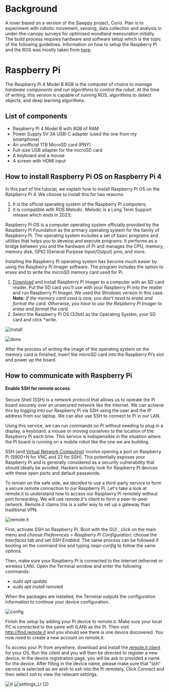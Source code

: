 # Background
A rover based on a version of the Sawppy project, Curio. Plan is to experiment with robotic movement, sensing, data collection and analysis in under-the-canopy surveys for optimised woodland mensuration initially. The build process requires hardware and software setup which is the topic of the following guidelines. Information on how to setup the Raspberry Pi and the ROS was mostly taken from [here](https://www.intorobotics.com/how-to-install-ros-melodic-rosserial-and-more-on-raspberry-pi-4-raspbian-buster/).

# Raspberry Pi
The Raspberry Pi 4 Model B 8GB is the computer of choice to *manage hardware components and run algorithms to control the robot*. At the time of writing, this version is capable of running ROS, algorithms to detect objects, and deep learning algorithms. 

## List of components
* Raspberry Pi 4 Model B with 8GB of RAM
* Power Supply 5V 3A USB-C adapter (used the one from my smartphone)
* An unofficial 1TB MicroSD card (PNY)
* Full-size USB adapter for the microSD card
* A keyboard and a mouse
* A screen with HDMI input

## How to install Raspberry Pi OS on Raspberry Pi 4
In this part of the tutorial, we explain how to install Raspberry Pi OS on the Raspberry Pi 4. We choose to install this for two reasons:
1. It is the official operating system of the Raspberry Pi computers;
2. It is compatible with ROS Melodic. Melodic is a Long Term Support release which ends in 2023;

Raspberry Pi OS is a computer operating system officially provided by the Raspberry Pi Foundation as the primary operating system for the family of Raspberry Pi. The operating system includes a set of basic programs and utilities that helps you to develop and execute programs. It performs as a bridge between you and the hardware of Pi and manages the CPU, memory, memory disk, GPIO (General Purpose Input/Output) pins, and more.

Installing the Raspberry Pi  operating system has become much easier by using the Raspberry Pi Imager software. The program includes the option to erase and to write the microSD memory card used for Pi.

1. [Download](https://www.raspberrypi.org/software/) and install Raspberry Pi Imager to a computer with an SD card reader. Put the SD card you'll use with your Raspberry Pi into the reader and run Raspberry Pi Imager. We used the Windows version in this case.
**Note:** *If the memory card used is new, you don’t need to erase and format the card. Otherwise, you have to use the Raspberry Pi Imager to erase and format the card.*
2. Select the Raspberry Pi OS (32bit) as the Operating System, your SD card and click *write.

![install](https://user-images.githubusercontent.com/54486032/103786697-a1529f00-5034-11eb-9433-5fd7df63586c.png)

![done](https://user-images.githubusercontent.com/54486032/103786921-e5de3a80-5034-11eb-9e44-60554ada0315.png)

After the process of writing the image of the operating system on the memory card is finished, insert the microSD card into the Raspberry Pi’s slot and power up the board.


## How to communicate with Raspberry Pi

#### Enable SSH for remote access
Secure Shell (SSH) is a network protocol that allows us to operate the Pi board securely over an unsecured network like the internet. We can achieve this by logging into our Raspberry Pi via SSH using the user and the IP address from our laptop. We can also use SSH to connect to Pi in our LAN. 

Using this service, we can run commands on Pi without needing to plug in a display, a keyboard, a mouse or moving ourselves to the location of the Raspberry Pi each time. This service is indispensible in the situation where the Pi board is running on a mobile robot like the one we are building.

SSH (and [Virtual Network Computing](https://magpi.raspberrypi.org/articles/vnc-raspberry-pi)) involve opening a port on Raspberry Pi (5900+N for VNC and 22 for SSH). This potentially exposes your Raspberry Pi and is generally considered as a security vulnerability that should ideally be avoided. Hackers actively look for Raspberry Pi devices with these open ports and default passwords. 

To remain on the safe side, we decided to use a third-party service to form a secure remote connection to our Raspberry Pi. Let's take a look at remote.it to understand how to access our Raspberry Pi remotely without port forwarding. We will use remote.it's client to form a peer-to-peer network. Remote.it claims this is a safer way to set up a gateway than traditional VPN.

![remote.it](https://user-images.githubusercontent.com/54486032/104328091-61cbfd00-54e3-11eb-955e-1f77c1d161fb.png)

First, activate SSH on Raspberry Pi. Boot with the GUI , click on the main menu and choose *Preferences > Raspberry Pi Configuration*, choose the *Interfaces* tab and set *SSH Enabled*. The same process can be followed if booting on the command line and typing *raspi-config* to follow the same options.

Then,  make sure your Raspberry Pi is connected to the internet (ethernet or wireless LAN). Open the Terminal window and enter the following commands: 
- *sudo apt update*
- *sudo apt install remoteit*

When the packages are installed, the Terminal outputs the configuration information to continue your device configuration.

![config](https://user-images.githubusercontent.com/54486032/104459563-cdc26a00-55a4-11eb-9888-bf5b50d98538.png)

 Finish the setup by adding your Pi device to remote.it. Make sure your local PC is connected to the same wifi (LAN) as the Pi. Then visit http://find.remote.it and you should see there is one device discovered. You now need to create a new account on remote.it. 
 
 To access your Pi from anywhere, download and install the [remote.it client](https://remote.it/downloads/#pi) for your OS. Run the client and you will then be directed to register a new device. In the device registration page, you will be ask to provided a name for the device. After filling in the device name, please make sure that “ssh” service is selected as we wish to ssh into the Pi remotely. Click *Connect* and then select *ssh* to view the relevant settings.
 
![it](https://user-images.githubusercontent.com/54486032/104582561-f48da880-5657-11eb-9e9b-2e38c9fe7993.png)
![settings_LI (2)](https://user-images.githubusercontent.com/54486032/104583527-26533f00-5659-11eb-9fd8-a5f6ce168e2f.jpg)
 
 

